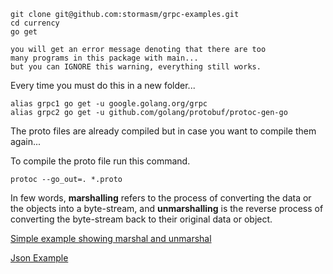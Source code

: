 

```
git clone git@github.com:stormasm/grpc-examples.git
cd currency
go get

you will get an error message denoting that there are too
many programs in this package with main...
but you can IGNORE this warning, everything still works.
```

Every time you must do this in a new folder...

```
alias grpc1 go get -u google.golang.org/grpc
alias grpc2 go get -u github.com/golang/protobuf/protoc-gen-go
```

The proto files are already compiled but in case
you want to compile them again...

To compile the proto file run this command.

```
protoc --go_out=. *.proto
```

In few words, **marshalling** refers to the process of converting the data or the objects into a byte-stream, and **unmarshalling** is the reverse process of converting the byte-stream back to their original data or object.

[Simple example showing marshal and unmarshal](http://tleyden.github.io/blog/2014/12/02/getting-started-with-go-and-protocol-buffers/)

[Json Example](https://www.dotnetperls.com/json-go)
